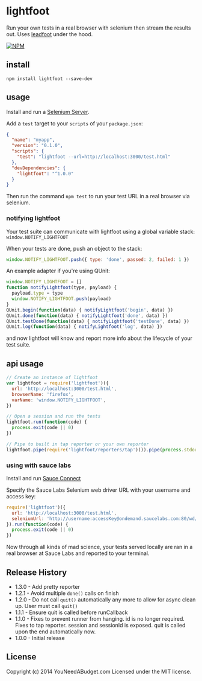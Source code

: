 # lightfoot

Run your own tests in a real browser with selenium then stream the results out. Uses [leadfoot](https://github.com/theintern/leadfoot) under the hood.

[![NPM](https://nodei.co/npm/lightfoot.png?downloads=true)](https://nodei.co/npm/lightfoot/)

## install

```shell
npm install lightfoot --save-dev
```

## usage

Install and run a [Selenium Server](http://www.seleniumhq.org/download/).

Add a `test` target to your `scripts` of your `package.json`:

```json
{
  "name": "myapp",
  "version": "0.1.0",
  "scripts": {
    "test": "lightfoot --url=http://localhost:3000/test.html"
  },
  "devDependencies": {
    "lightfoot": "^1.0.0"
  }
}
```

Then run the command `npm test` to run your test URL in a real browser via selenium.

### notifying lightfoot

Your test suite can communicate with lightfoot using a global variable stack: `window.NOTIFY_LIGHTFOOT`

When your tests are done, push an object to the stack:

```js
window.NOTIFY_LIGHTFOOT.push({ type: 'done', passed: 2, failed: 1 })
```

An example adapter if you're using QUnit:

```js
window.NOTIFY_LIGHTFOOT = []
function notifyLightfoot(type, payload) {
  payload.type = type
  window.NOTIFY_LIGHTFOOT.push(payload)
}
QUnit.begin(function(data) { notifyLightfoot('begin', data) })
QUnit.done(function(data) { notifyLightfoot('done', data) })
QUnit.testDone(function(data) { notifyLightfoot('testDone', data) })
QUnit.log(function(data) { notifyLightfoot('log', data) })
```

and now lightfoot will know and report more info about the lifecycle of your test suite.

## api usage

```js
// Create an instance of lightfoot
var lightfoot = require('lightfoot')({
  url: 'http://localhost:3000/test.html',
  browserName: 'firefox',
  varName: 'window.NOTIFY_LIGHTFOOT',
})

// Open a session and run the tests
lightfoot.run(function(code) {
  process.exit(code || 0)
})

// Pipe to built in tap reporter or your own reporter
lightfoot.pipe(require('lightfoot/reporters/tap')()).pipe(process.stdout)
```

### using with sauce labs

Install and run [Sauce Connect](https://docs.saucelabs.com/reference/sauce-connect/)

Specify the Sauce Labs Selenium web driver URL with your username and access key:

```js
require('lightfoot')({
  url: 'http://localhost:3000/test.html',
  seleniumUrl: 'http://username:accessKey@ondemand.saucelabs.com:80/wd/hub',
}).run(function(code) {
  process.exit(code || 0)
})
```

Now through all kinds of mad science, your tests served locally are ran in a real browser at Sauce Labs and reported to your terminal.

## Release History
* 1.3.0 - Add pretty reporter
* 1.2.1 - Avoid multiple `done()` calls on finish
* 1.2.0 - Do not call `quit()` automatically any more to allow for async clean up. User must call `quit()`
* 1.1.1 - Ensure quit is called before runCallback
* 1.1.0 - Fixes to prevent runner from hanging. id is no longer required. Fixes to tap reporter. session and sessionId is exposed. quit is called upon the end automatically now.
* 1.0.0 - Initial release

## License
Copyright (c) 2014 YouNeedABudget.com
Licensed under the MIT license.
